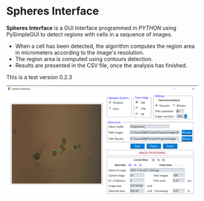 # Spheres Interface
**Spheres Interface** is a GUI Interface programmed in *PYTHON* using PySimpleGUI to detect regions with cells in a sequence of images.
* When a cell has been detected, the algorithm computes the region area in micrometers according to the image's resolution.
* The region area is computed using contours detection.
* Results are presented in the CSV file, once the analysis has finished.

This is a test version 0.2.3

![image info](./src/interface.png)

